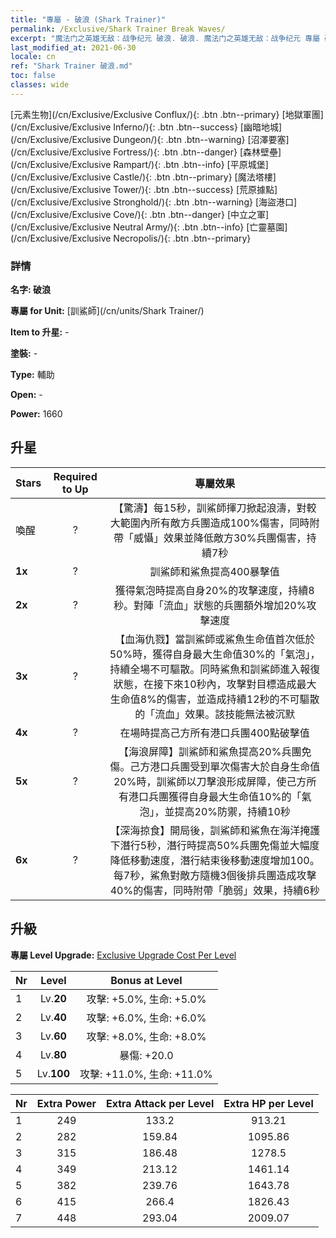```yaml
---
title: "專屬 - 破浪 (Shark Trainer)"
permalink: /Exclusive/Shark Trainer Break Waves/
excerpt: "魔法门之英雄无敌：战争纪元 破浪. 破浪. 魔法门之英雄无敌：战争纪元 專屬 破浪. 訓鯊師 專屬."
last_modified_at: 2021-06-30
locale: cn
ref: "Shark Trainer 破浪.md"
toc: false
classes: wide
---
```

 [元素生物](/cn/Exclusive/Exclusive Conflux/){: .btn .btn--primary} [地獄軍團](/cn/Exclusive/Exclusive Inferno/){: .btn .btn--success} [幽暗地城](/cn/Exclusive/Exclusive Dungeon/){: .btn .btn--warning} [沼澤要塞](/cn/Exclusive/Exclusive Fortress/){: .btn .btn--danger} [森林壁壘](/cn/Exclusive/Exclusive Rampart/){: .btn .btn--info} [平原城堡](/cn/Exclusive/Exclusive Castle/){: .btn .btn--primary} [魔法塔樓](/cn/Exclusive/Exclusive Tower/){: .btn .btn--success} [荒原據點](/cn/Exclusive/Exclusive Stronghold/){: .btn .btn--warning} [海盜港口](/cn/Exclusive/Exclusive Cove/){: .btn .btn--danger} [中立之軍](/cn/Exclusive/Exclusive Neutral Army/){: .btn .btn--info} [亡靈墓園](/cn/Exclusive/Exclusive Necropolis/){: .btn .btn--primary} 

### 詳情
 **名字: 破浪** 

 **專屬 for Unit:** [訓鯊師](/cn/units/Shark Trainer/) 

 **Item to 升星:** -

 **塗裝:** -

 **Type:** 輔助

 **Open:** -

 **Power:** 1660

## 升星

  |     Stars    |  Required to Up | 專屬效果 |
  |:-------------|:---------------:|:---------------:|
  |  喚醒  | ? | 【驚濤】每15秒，訓鯊師揮刀掀起浪濤，對較大範圍內所有敵方兵團造成100%傷害，同時附帶「威懾」效果並降低敵方30%兵團傷害，持續7秒 |
  | **1x** <i class="fas fa-star"/> | ? | 訓鯊師和鯊魚提高400暴擊值 |
  | **2x** <i class="fas fa-star"/> | ? | 獲得氣泡時提高自身20%的攻擊速度，持續8秒。對陣「流血」狀態的兵團額外增加20%攻擊速度 |
  | **3x** <i class="fas fa-star"/> | ? | 【血海仇戮】當訓鯊師或鯊魚生命值首次低於50%時，獲得自身最大生命值30%的「氣泡」，持續全場不可驅散。同時鯊魚和訓鯊師進入報復狀態，在接下來10秒內，攻擊對目標造成最大生命值8%的傷害，並造成持續12秒的不可驅散的「流血」效果。該技能無法被沉默 |
  | **4x** <i class="fas fa-star"/> | ? | 在場時提高己方所有港口兵團400點破擊值 |
  | **5x** <i class="fas fa-star"/> | ? | 【海浪屏障】訓鯊師和鯊魚提高20%兵團免傷。己方港口兵團受到單次傷害大於自身生命值20%時，訓鯊師以刀擊浪形成屏障，使己方所有港口兵團獲得自身最大生命值10%的「氣泡」，並提高20%防禦，持續10秒 |
  | **6x** <i class="fas fa-star"/> | ? | 【深海掠食】開局後，訓鯊師和鯊魚在海洋掩護下潛行5秒，潛行時提高50%兵團免傷並大幅度降低移動速度，潛行結束後移動速度增加100。每7秒，鯊魚對敵方隨機3個後排兵團造成攻擊40%的傷害，同時附帶「脆弱」效果，持續6秒 |


## 升級
 **專屬 Level Upgrade:** [Exclusive Upgrade Cost Per Level](/Exclusive/ExclusiveUpgradeCostPerLevel/)

  |  Nr  |   Level  | Bonus at Level |
  |:-----|:--------:|:--------------:|
  | 1 | Lv.**20** | 攻擊: +5.0%, 生命: +5.0% |
  | 2 | Lv.**40** | 攻擊: +6.0%, 生命: +6.0% |
  | 3 | Lv.**60** | 攻擊: +8.0%, 生命: +8.0% |
  | 4 | Lv.**80** | 暴傷: +20.0 |
  | 5 | Lv.**100** | 攻擊: +11.0%, 生命: +11.0% |


  |  Nr  |  Extra Power | Extra Attack per Level | Extra HP per Level |
  |:-----|:--------:|:--------:|:--------:|
  | 1 | 249 | 133.2 | 913.21 |
  | 2 | 282 | 159.84 | 1095.86 |
  | 3 | 315 | 186.48 | 1278.5 |
  | 4 | 349 | 213.12 | 1461.14 |
  | 5 | 382 | 239.76 | 1643.78 |
  | 6 | 415 | 266.4 | 1826.43 |
  | 7 | 448 | 293.04 | 2009.07 |


